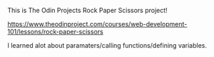 This is The Odin Projects Rock Paper Scissors project!

https://www.theodinproject.com/courses/web-development-101/lessons/rock-paper-scissors

I learned alot about paramaters/calling functions/defining variables.


